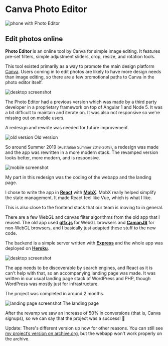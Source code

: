 <!--{
	"template": "work",
	"data": "projects_byid.canvaphotoeditor"
}-->


# Canva Photo Editor

<span class="d3d"><span class="mockup-phone">![phone with Photo Editor](../img/canvaphotoeditor_0.jpg)
<span class="phone-body"></span>
</span></span>

## Edit photos online

**Photo Editor** is an online tool by Canva for simple image editing. It features pre-set filters, simple adjustment sliders, crop, resize, and rotation tools.

This tool existed primarily as a way to promote the main design platform [Canva](https://www.canva.com). Users coming in to edit photos are likely to have more design needs than image editing, so there are a few promotional paths to Canva in the photo editor itself.

<span class="bleed">![desktop screenshot](../img/canvaphotoeditor_1.jpg)</span>

The Photo Editor had a previous version which was made by a third party developer in a proprietary framework on top of Angular 1 and Node 5. It was a bit difficult to maintain and iterate on. It was also not responsive so we're missing out on mobile users.

A redesign and rewrite was needed for future improvement.

<span class="bleed">![old version](../img/canvaphotoeditor_old.jpg)</span>
<span class="caption">Old version</span>

So around Summer 2019 <small>(Australian Summer 2018-2019)</small>, a redesign was made and the app was rewritten in a more modern stack. The revamped version looks better, more modern, and is responsive.

![mobile screenshot](../img/canvaphotoeditor_0.jpg)

My part in this redesign was the coding of the webapp and the landing page.

I chose to write the app in [**React**](https://reactjs.org/) with [**MobX**](https://mobx.js.org/). MobX really helped simplify the state management. It made React feel like Vue, which is what I like.

This is also close to the frontend stack that our team is moving to in general.

There are a few WebGL and canvas filter algorithms from the old app that I reused. The old app used [**glfx.js**](http://evanw.github.io/glfx.js/) for WebGL browsers and [**CamanJS**](http://camanjs.com/) for non-WebGL browsers, and I basically just adapted these stuff to the new code.

The backend is a simple server written with [**Express**](https://expressjs.com/) and the whole app was deployed on [**Heroku**](https://www.heroku.com/).

<span class="bleed">![desktop screenshot](../img/canvaphotoeditor_2.jpg)</span>

The app needs to be discoverable by search engines, and React as it is can't help with that, so an accompanying landing page was made. It was written in our usual landing page stack of WordPress and PHP, though WordPress was mostly just for infrastructure.

The project was completed in around 2 months.

<span class="bleed">![landing page screenshot](../img/canvaphotoeditor_3.jpg)</span>
<span class="caption">The landing page</span>

After the revamp we saw an increase of 50% in conversions (that is, Canva signups), so we can say that the project was a success! 🎉

Update: There's different version up now for other reasons. You can still see [my project’s version on archive.org](https://web.archive.org/web/20190517230019/https://www.canva.com/photo-editor/), but the webapp won't work properly on the archive.
